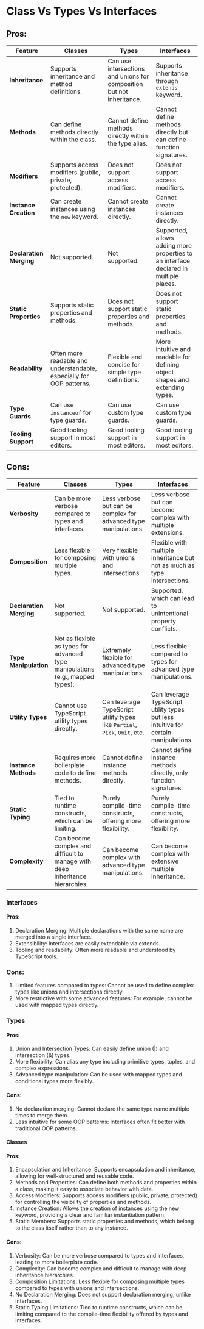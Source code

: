 # Class Vs Types Vs Interfaces

## Pros: 
| Feature                   | Classes                                                                                     | Types                                                                                           | Interfaces                                                                                     |
|---------------------------|---------------------------------------------------------------------------------------------|-------------------------------------------------------------------------------------------------|------------------------------------------------------------------------------------------------|
| **Inheritance**           | Supports inheritance and method definitions.                                                | Can use intersections and unions for composition but not inheritance.                          | Supports inheritance through `extends` keyword.                                                |
| **Methods**               | Can define methods directly within the class.                                               | Cannot define methods directly within the type alias.                                           | Cannot define methods directly but can define function signatures.                            |
| **Modifiers**             | Supports access modifiers (public, private, protected).                                     | Does not support access modifiers.                                                              | Does not support access modifiers.                                                             |
| **Instance Creation**     | Can create instances using the `new` keyword.                                               | Cannot create instances directly.                                                               | Cannot create instances directly.                                                              |
| **Declaration Merging**   | Not supported.                                                                              | Not supported.                                                                                  | Supported, allows adding more properties to an interface declared in multiple places.          |
| **Static Properties**     | Supports static properties and methods.                                                     | Does not support static properties and methods.                                                 | Does not support static properties and methods.                                                |
| **Readability**           | Often more readable and understandable, especially for OOP patterns.                        | Flexible and concise for simple type definitions.                                               | More intuitive and readable for defining object shapes and extending types.                    |
| **Type Guards**           | Can use `instanceof` for type guards.                                                       | Can use custom type guards.                                                                     | Can use custom type guards.                                                                    |
| **Tooling Support**       | Good tooling support in most editors.                                                       | Good tooling support in most editors.                                                           | Good tooling support in most editors.                                                          |

## Cons:

| Feature                   | Classes                                                                                     | Types                                                                                           | Interfaces                                                                                     |
|---------------------------|---------------------------------------------------------------------------------------------|-------------------------------------------------------------------------------------------------|------------------------------------------------------------------------------------------------|
| **Verbosity**             | Can be more verbose compared to types and interfaces.                                       | Less verbose but can be complex for advanced type manipulations.                                | Less verbose but can become complex with multiple extensions.                                  |
| **Composition**           | Less flexible for composing multiple types.                                                 | Very flexible with unions and intersections.                                                    | Flexible with multiple inheritance but not as much as type intersections.                      |
| **Declaration Merging**   | Not supported.                                                                              | Not supported.                                                                                  | Supported, which can lead to unintentional property conflicts.                                 |
| **Type Manipulation**     | Not as flexible as types for advanced type manipulations (e.g., mapped types).              | Extremely flexible for advanced type manipulations.                                             | Less flexible compared to types for advanced type manipulations.                               |
| **Utility Types**         | Cannot use TypeScript utility types directly.                                               | Can leverage TypeScript utility types like `Partial`, `Pick`, `Omit`, etc.                      | Can leverage TypeScript utility types but less intuitive for certain manipulations.            |
| **Instance Methods**      | Requires more boilerplate code to define methods.                                           | Cannot define instance methods directly.                                                        | Cannot define instance methods directly, only function signatures.                             |
| **Static Typing**         | Tied to runtime constructs, which can be limiting.                                           | Purely compile-time constructs, offering more flexibility.                                      | Purely compile-time constructs, offering more flexibility.                                     |
| **Complexity**            | Can become complex and difficult to manage with deep inheritance hierarchies.               | Can become complex with advanced type manipulations.                                            | Can become complex with extensive multiple inheritance.                                        |


### Interfaces
#### Pros:

1. Declaration Merging: Multiple declarations with the same name are merged into a single interface.
2. Extensibility: Interfaces are easily extendable via extends.
3. Tooling and readability: Often more readable and understood by TypeScript tools.

### Cons:
1. Limited features compared to types: Cannot be used to define complex types like unions and intersections directly.
2. More restrictive with some advanced features: For example, cannot be used with mapped types directly.

### Types
#### Pros:

1. Union and Intersection Types: Can easily define union (|) and intersection (&) types.
2. More flexibility: Can alias any type including primitive types, tuples, and complex expressions.
3. Advanced type manipulation: Can be used with mapped types and conditional types more flexibly.

#### Cons:

1. No declaration merging: Cannot declare the same type name multiple times to merge them.
2. Less intuitive for some OOP patterns: Interfaces often fit better with traditional OOP patterns.

#### Classes
#### Pros:

1. Encapsulation and Inheritance: Supports encapsulation and inheritance, allowing for well-structured and reusable code.
2. Methods and Properties: Can define both methods and properties within a class, making it easy to associate behavior with data.
3. Access Modifiers: Supports access modifiers (public, private, protected) for controlling the visibility of properties and methods.
4. Instance Creation: Allows the creation of instances using the new keyword, providing a clear and familiar instantiation pattern.
5. Static Members: Supports static properties and methods, which belong to the class itself rather than to any instance.

#### Cons:
1. Verbosity: Can be more verbose compared to types and interfaces, leading to more boilerplate code.
2. Complexity: Can become complex and difficult to manage with deep inheritance hierarchies.
3. Composition Limitations: Less flexible for composing multiple types compared to types with unions and intersections.
4. No Declaration Merging: Does not support declaration merging, unlike interfaces.
5. Static Typing Limitations: Tied to runtime constructs, which can be limiting compared to the compile-time flexibility offered by types and interfaces.

